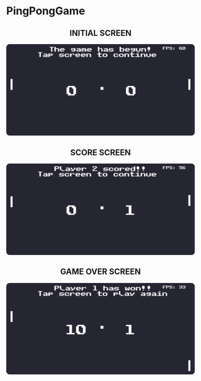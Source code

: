 # PingPongGame

<h2 align="center">INITIAL SCREEN</h2>

![InitialScreen](InitialScreen.png)

<h2 align="center">SCORE SCREEN</h2>

![ScoreScreen](ScoreScreen.png)

<h2 align="center">GAME OVER SCREEN</h2>

![GameOverScreen](GameOverScreen.png)



